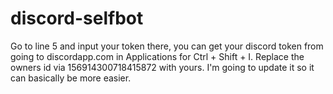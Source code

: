 # discord-selfbot

Go to line 5 and input your token there, you can get your discord token from going to discordapp.com in Applications for Ctrl + Shift + I.
Replace the owners id via 156914300718415872 with yours. I'm going to update it so it can basically be more easier.
